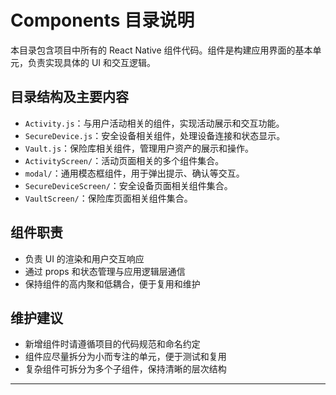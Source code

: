 # Components 目录说明

本目录包含项目中所有的 React Native 组件代码。组件是构建应用界面的基本单元，负责实现具体的 UI 和交互逻辑。

## 目录结构及主要内容

- `Activity.js`：与用户活动相关的组件，实现活动展示和交互功能。
- `SecureDevice.js`：安全设备相关组件，处理设备连接和状态显示。
- `Vault.js`：保险库相关组件，管理用户资产的展示和操作。
- `ActivityScreen/`：活动页面相关的多个组件集合。
- `modal/`：通用模态框组件，用于弹出提示、确认等交互。
- `SecureDeviceScreen/`：安全设备页面相关组件集合。
- `VaultScreen/`：保险库页面相关组件集合。

## 组件职责

- 负责 UI 的渲染和用户交互响应
- 通过 props 和状态管理与应用逻辑层通信
- 保持组件的高内聚和低耦合，便于复用和维护

## 维护建议

- 新增组件时请遵循项目的代码规范和命名约定
- 组件应尽量拆分为小而专注的单元，便于测试和复用
- 复杂组件可拆分为多个子组件，保持清晰的层次结构

---
